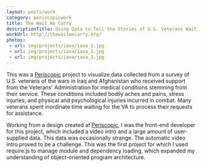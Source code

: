 ```yaml
---
layout: posts/work
category: periscopicwork
title: The Wait We Carry
descriptionTitle: Using Data to Tell the Stories of U.S. Veterans Waiting for Medical Assistance from the Government
workUrl: http://thewaitwecarry.org/
photos:
 - url: img/projects/iava/iava_1.jpg
 - url: img/projects/iava/iava_2.jpg
 - url: img/projects/iava/iava_3.jpg
---
```


This was a <a href="http://www.periscopic.com/" target="_blank">Periscopic</a> project to visualize data collected from a survey of U.S. veterans of the wars in Iraq and Afghanistan who received support from the Veterans' Administration for medical conditions stemming from their service. These conditions included bodily aches and pains, stress injuries, and physical and psychological injuries incurred in combat. Many veterans spent inordinate time waiting for the VA to process their requests for assistance.

Working from a design created at <a href="http://www.periscopic.com/" target="_blank">Periscopic</a>, I was the front-end developer for this project, which included a video intro and a large amount of user-supplied data. This data was occasionally strange. The automatic video intro proved to be a challenge. This was the first project for which I used require.js to manage module and dependency loading, which expanded my understanding of object-oriented program architecture.